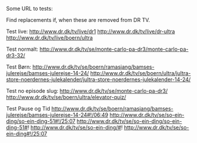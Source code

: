 Some URL to tests:

Find replacements if, when these are removed from DR TV. 

Test live:
http://www.dr.dk/tv/live/dr1
http://www.dr.dk/tv/live/dr-ultra
http://www.dr.dk/tv/live/boern/ultra

Test normalt:
http://www.dr.dk/tv/se/monte-carlo-pa-dr3/monte-carlo-pa-dr3-32/

Test Børn:
http://www.dr.dk/tv/se/boern/ramasjang/bamses-julerejse/bamses-julerejse-14-24/
http://www.dr.dk/tv/se/boern/ultra/jultra-store-noerdernes-julekalender/jultra-store-noerdernes-julekalender-14-24/

Test no episode slug:
http://www.dr.dk/tv/se/monte-carlo-pa-dr3/
http://www.dr.dk/tv/se/boern/ultra/elevator-quiz/


Test Pause og Tid
http://www.dr.dk/tv/se/boern/ramasjang/bamses-julerejse/bamses-julerejse-14-24#!/06:49
http://www.dr.dk/tv/se/so-ein-ding/so-ein-ding-51#!/25:07
http://www.dr.dk/tv/se/so-ein-ding/so-ein-ding-51#!
http://www.dr.dk/tv/se/so-ein-ding/#!
http://www.dr.dk/tv/se/so-ein-ding#!/25:07

